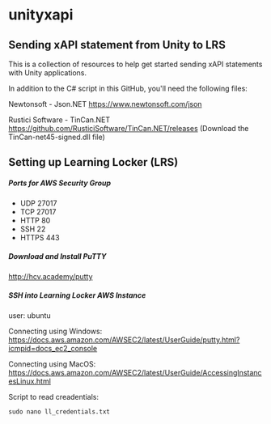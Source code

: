 # unityxapi
## Sending xAPI statement from Unity to LRS

This is a collection of resources to help get started sending xAPI statements with Unity applications.

In addition to the C# script in this GitHub, you'll need the following files:

Newtonsoft - Json.NET
https://www.newtonsoft.com/json

Rustici Software - TinCan.NET
https://github.com/RusticiSoftware/TinCan.NET/releases
(Download the TinCan-net45-signed.dll file)



## Setting up Learning Locker (LRS)

##### Ports for AWS Security Group

- UDP 27017
- TCP 27017
- HTTP 80
- SSH 22
- HTTPS 443

##### Download and Install PuTTY
http://hcv.academy/putty

##### SSH into Learning Locker AWS Instance
user: ubuntu

Connecting using Windows: https://docs.aws.amazon.com/AWSEC2/latest/UserGuide/putty.html?icmpid=docs_ec2_console

Connecting using MacOS: https://docs.aws.amazon.com/AWSEC2/latest/UserGuide/AccessingInstancesLinux.html

Script to read creadentials: 

`sudo nano ll_credentials.txt`


